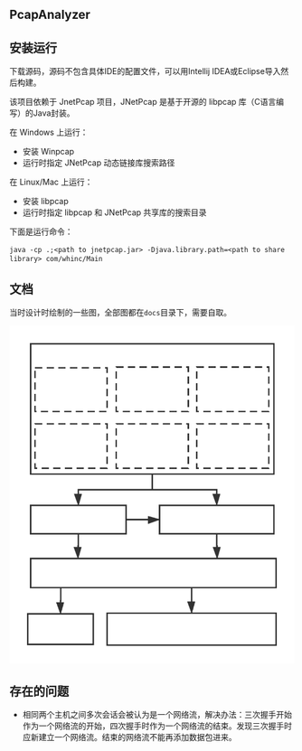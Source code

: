 ## PcapAnalyzer


## 安装运行

下载源码，源码不包含具体IDE的配置文件，可以用Intellij IDEA或Eclipse导入然后构建。

该项目依赖于 JnetPcap 项目，JNetPcap 是基于开源的 libpcap 库（C语言编写）的Java封装。

在 Windows 上运行：

* 安装 Winpcap
* 运行时指定 JNetPcap 动态链接库搜索路径

在 Linux/Mac 上运行：

* 安装 libpcap
* 运行时指定 libpcap 和 JNetPcap 共享库的搜索目录

下面是运行命令：
```
java -cp .;<path to jnetpcap.jar> -Djava.library.path=<path to share library> com/whinc/Main
```

## 文档

当时设计时绘制的一些图，全部图都在`docs`目录下，需要自取。

![](./docs/系统总体结构图.svg)


## 存在的问题

* 相同两个主机之间多次会话会被认为是一个网络流，解决办法：三次握手开始作为一个网络流的开始，四次握手时作为一个网络流的结束。发现三次握手时应新建立一个网络流。结束的网络流不能再添加数据包进来。



